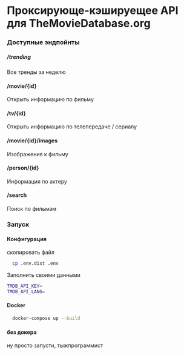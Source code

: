 # Проксирующе-кэшируещее API для TheMovieDatabase.org

### Доступные эндпойнты

##### /trending
Все тренды за неделю

#### /movie/{id}
Открыть информацию по фильму

#### /tv/{id}
Открыть информацию по телепередаче / сериалу

#### /movie/{id}/images
Изображения к фильму

#### /person/{id}
Информация по актеру

#### /search
Поиск по фильмам

### Запуск

#### Конфигурация
скопировать файл

```bash
  cp .env.dist .env
```
Заполнить своими данными
```bash
TMDB_API_KEY=
TMDB_API_LANG=
```

#### Docker
```bash
  docker-compose up --build
```
#### без докера
ну просто запусти, тыжпрограммист
